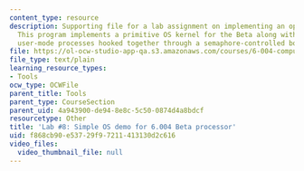 ```yaml
---
content_type: resource
description: Supporting file for a lab assignment on implementing an operating system.
  This program implements a primitive OS kernel for the Beta along with three simple
  user-mode processes hooked together through a semaphore-controlled bounded buffer.
file: https://ol-ocw-studio-app-qa.s3.amazonaws.com/courses/6-004-computation-structures-spring-2009/f868cb90e53729f97211413130d2c616_lab8.uasm
file_type: text/plain
learning_resource_types:
- Tools
ocw_type: OCWFile
parent_title: Tools
parent_type: CourseSection
parent_uid: 4a943900-de94-8e8c-5c50-0874d4a8bdcf
resourcetype: Other
title: 'Lab #8: Simple OS demo for 6.004 Beta processor'
uid: f868cb90-e537-29f9-7211-413130d2c616
video_files:
  video_thumbnail_file: null
---
```


